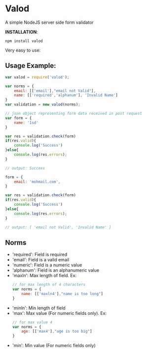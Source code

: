 # Valod
A simple NodeJS server side form validator

**INSTALLATION**:

```
npm install valod
```

Very easy to use:
## Usage Example:

```javascript
var valod = require('valod');

var norms = {
    email: [['email'],"email not Valid"],
    name: [['required','alphanum'], 'Invalid Name']
}
var validation = new valod(norms);

// json object representing form data received in post request
var form = {
    name: '1sd'
}

var res = validation.check(form)
if(res.valid){
    console.log('Success')
}else{
    console.log(res.errors);
}

// output: Success

form = {
    email: 'mohmail.com',
}

var res = validation.check(form)
if(res.valid){
    console.log('Success')
}else{
    console.log(res.errors);
}

// output: [ 'email not Valid', 'Invalid Name' ]
```

## Norms

- 'required': Field is required
- 'email': Field is a valid email
- 'numeric': Field is a numeric value
- 'alphanum': Field is an alphanumeric value
- 'maxln': Max length of field. Ex:
    ```javascript
    // for max length of 4 characters
    var norms = {
        name: [['maxln4'],"name is too long"]
    }
    ```
- 'minln': Min length of field
- 'max': Max value (For numeric fields only). Ex:
    ```javascript
    // for max value 4
    var norms = {
        age: [['max4'],"age is too big"]
    }
    ```
- 'min': Min value (For numeric fields only)
